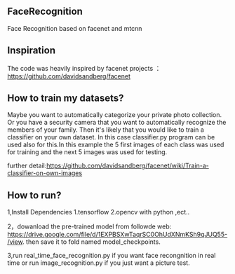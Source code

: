 ## FaceRecognition
Face Recognition based on facenet and mtcnn


## Inspiration 

The code was heavily inspired by facenet projects ： https://github.com/davidsandberg/facenet
 
 
## How to train my datasets?

  Maybe you want to automatically categorize your private photo collection. Or you have a security camera that you want to automatically recognize the members of your family. Then it's likely that you would like to train a classifier on your own dataset. In this case classifier.py program can be used also for this.In this example the 5 first images of each class was used for training and the next 5 images was used for testing.
  
further detail:https://github.com/davidsandberg/facenet/wiki/Train-a-classifier-on-own-images


## How to run?
 
 1,Install Dependencies 1.tensorflow 2.opencv with python ,ect..
 
 2，dowanload the pre-trained model from followde web: https://drive.google.com/file/d/1EXPBSXwTaqrSC0OhUdXNmKSh9qJUQ55-/view. then save it to fold named model_checkpoints.
 
 3,run real_time_face_recognition.py  if you want face recongnition in real time or run image_recognition.py if you just want a picture test.
 
 
